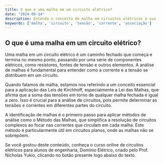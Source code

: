 ```yaml
---
title: O que é uma malha em um circuito elétrico?
date: "2024-09-14"
description: Entenda o conceito de malha em circuitos elétricos e sua importância na análise de circuitos.
keywords: ['malha', 'circuito', 'tensão', 'corrente', 'associação']
---
```


## O que é uma malha em um circuito elétrico?

Uma malha em um circuito elétrico é um caminho fechado que começa e termina no mesmo ponto, passando por uma série de componentes elétricos, como resistores, fontes de tensão e outros elementos. A análise de malhas é fundamental para entender como a corrente e a tensão se distribuem em um circuito.

Quando falamos de malha, estamos nos referindo a um conceito essencial para a aplicação das Leis de Kirchhoff, especialmente a Lei das Malhas, que afirma que a soma das tensões em torno de qualquer malha fechada é igual a zero. Isso é crucial para a análise de circuitos, pois permite determinar as tensões e correntes em diferentes partes do circuito.

A identificação de malhas é o primeiro passo para aplicar métodos de análise como o Método das Malhas, que simplifica a resolução de circuitos complexos ao focar nas correntes que circulam em cada malha. Este método é particularmente útil em circuitos planos, onde as malhas não se sobrepõem.

Se você gostou deste conteúdo, conheça o curso online de circuitos elétricos para alunos de engenharia, Domínio Elétrico, criado pelo Prof. Nicholas Yukio, clicando no botão presente logo abaixo do texto.